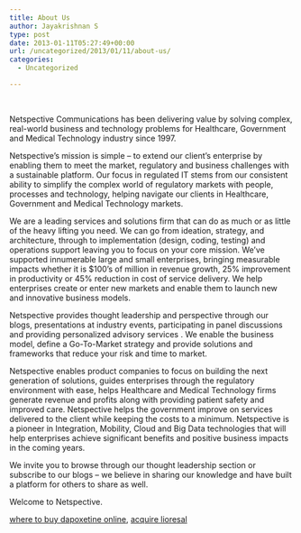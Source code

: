 ```yaml
---
title: About Us
author: Jayakrishnan S
type: post
date: 2013-01-11T05:27:49+00:00
url: /uncategorized/2013/01/11/about-us/
categories:
  - Uncategorized

---
```

&nbsp;

<div>
  <p>
    Netspective Communications has been delivering value by solving complex, real-world business and technology problems for Healthcare, Government and Medical Technology industry since 1997.
  </p>
  
  <p>
    Netspective&#8217;s mission is simple &#8211; to extend our client&#8217;s enterprise by enabling them to meet the market, regulatory and business challenges with a sustainable platform. Our focus in regulated IT stems from our consistent ability to simplify the complex world of regulatory markets with people, processes and technology, helping navigate our clients in Healthcare, Government and Medical Technology markets.
  </p>
  
  <p>
    We are a leading services and solutions firm that can do as much or as little of the heavy lifting you need. We can go from ideation, strategy, and architecture, through to implementation (design, coding, testing) and operations support leaving you to focus on your core mission. We&#8217;ve supported innumerable large and small enterprises, bringing measurable impacts whether it is $100&#8217;s of million in revenue growth, 25% improvement in productivity or 45% reduction in cost of service delivery. We help enterprises create or enter new markets and enable them to launch new and innovative business models.
  </p>
  
  <p>
    Netspective provides thought leadership and perspective through our blogs, presentations at industry events, participating in panel discussions and providing personalized advisory services . We enable the business model, define a Go-To-Market strategy and provide solutions and frameworks that reduce your risk and time to market.
  </p>
  
  <p>
    Netspective enables product companies to focus on building the next generation of solutions, guides enterprises through the regulatory environment with ease, helps Healthcare and Medical Technology firms generate revenue and profits along with providing patient safety and improved care. Netspective helps the government improve on services delivered to the client while keeping the costs to a minimum. Netspective is a pioneer in Integration, Mobility, Cloud and Big Data technologies that will help enterprises achieve significant benefits and positive business impacts in the coming years.
  </p>
  
  <p>
    We invite you to browse through our thought leadership section or subscribe to our blogs &#8211; we believe in sharing our knowledge and have built a platform for others to share as well.
  </p>
  
  <p>
    Welcome to Netspective.
  </p>
</div>

[where to buy dapoxetine online][1], [acquire lioresal][2]

 [1]: https://pills24h.com/buy-dapoxetine-online-without-prescription/
 [2]: http://prestige-pharmacy.com/buy-lioresal-baclofen/